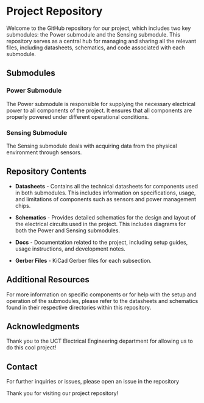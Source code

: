 # Project Repository

Welcome to the GitHub repository for our project, which includes two key submodules: the Power submodule and the Sensing submodule.
This repository serves as a central hub for managing and sharing all the relevant files, including datasheets, schematics, and code associated with each submodule.

## Submodules

### Power Submodule
The Power submodule is responsible for supplying the necessary electrical power to all components of the project. 
It ensures that all components are properly powered under different operational conditions.

### Sensing Submodule
The Sensing submodule deals with acquiring data from the physical environment through sensors.

## Repository Contents

- **Datasheets** - Contains all the technical datasheets for components used in both submodules. This includes information on specifications, usage, and limitations of components such as sensors and power management chips.

- **Schematics** - Provides detailed schematics for the design and layout of the electrical circuits used in the project. This includes diagrams for both the Power and Sensing submodules.

- **Docs** - Documentation related to the project, including setup guides, usage instructions, and development notes.
- **Gerber Files** - KiCad Gerber files for each subsection.
  
## Additional Resources

For more information on specific components or for help with the setup and operation of the submodules, please refer to the datasheets and schematics found in their respective directories within this repository.

## Acknowledgments
Thank you to the UCT Electrical Engineering department for allowing us to do this cool project!

## Contact

For further inquiries or issues, please open an issue in the repository

Thank you for visiting our project repository!
